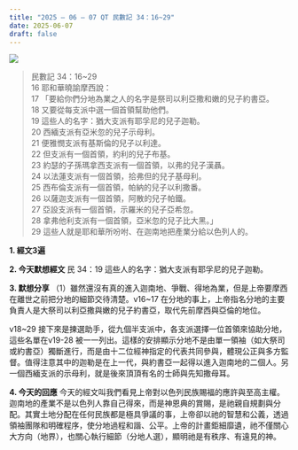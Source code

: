 ```yaml
---
title: "2025 – 06 – 07 QT 民數記 34：16~29"
date: 2025-06-07
draft: false
---
```


![](/images/民數記34.jpg)
> 民數記 34：16\~29  
> 16 耶和華曉諭摩西說：  
> 17 「要給你們分地為業之人的名字是祭司以利亞撒和嫩的兒子約書亞。  
> 18 又要從每支派中選一個首領幫助他們。  
> 19 這些人的名字：猶大支派有耶孚尼的兒子迦勒。  
> 20 西緬支派有亞米忽的兒子示母利。  
> 21 便雅憫支派有基斯倫的兒子以利達。  
> 22 但支派有一個首領，約利的兒子布基。  
> 23 約瑟的子孫瑪拿西支派有一個首領，以弗的兒子漢聶。  
> 24 以法蓮支派有一個首領，拾弗但的兒子基母利。  
> 25 西布倫支派有一個首領，帕納的兒子以利撒番。  
> 26 以薩迦支派有一個首領，阿散的兒子帕鐵。  
> 27 亞設支派有一個首領，示羅米的兒子亞希忽。  
> 28 拿弗他利支派有一個首領，亞米忽的兒子比大黑。」  
> 29 這些人就是耶和華所吩咐、在迦南地把產業分給以色列人的。  



**1.  經文3遍**

**2. 今天默想經文**
民 34：19 這些人的名字：猶大支派有耶孚尼的兒子迦勒。

**3. 默想分享**
（1）雖然還沒有真的進入迦南地、爭戰、得地為業，但是上帝要摩西在離世之前把分地的細節交待清楚。v16\~17 在分地的事上，上帝指名分地的主要負責人是大祭司以利亞撒與嫩的兒子約書亞，取代先前摩西與亞倫的地位。

v18\~29 接下來是揀選助手，從九個半支派中，各支派選擇一位首領來協助分地，這些名單在v19\-28 被一一列出。這樣的安排顯示分地不是由單一領袖（如大祭司或約書亞）獨斷進行，而是由十二位經神指定的代表共同參與，體現公正與多方監督。值得注意其中的迦勒是在上一代，與約書亞一起得以進入迦南地的二個人。另一個西緬支派的示母利，就是後來頂頂有名的士師與先知撒母耳。

**4. 今天的回應**
今天的經文叫我們看見上帝對以色列民族賜福的應許與至高主權。迦南地的產業不是以色列人靠自己得來，而是神恩典的賞賜，是祂親自規劃與分配。其實土地分配在任何民族都是極具爭議的事，上帝卻以祂的智慧和公義，透過領袖團隊和明確程序，使分地過程和諧、公平。上帝的計畫鉅細靡遺，祂不僅關心大方向（地界），也關心執行細節（分地人選），顯明祂是有秩序、有遠見的神。
